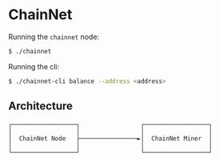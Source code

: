 # ChainNet
Running the `chainnet` node: 
```bash
$ ./chainnet
```

Running the cli: 
```bash
$ ./chainnet-cli balance --address <address> 
```

## Architecture
```ascii
┌──────────────────┐                 ┌──────────────────┐
│                  │                 │                  │
│  ChainNet Node   ├────────────────►│  ChainNet Miner  │
│                  │                 │                  │
└──────────────────┘                 └──────────────────┘
```
